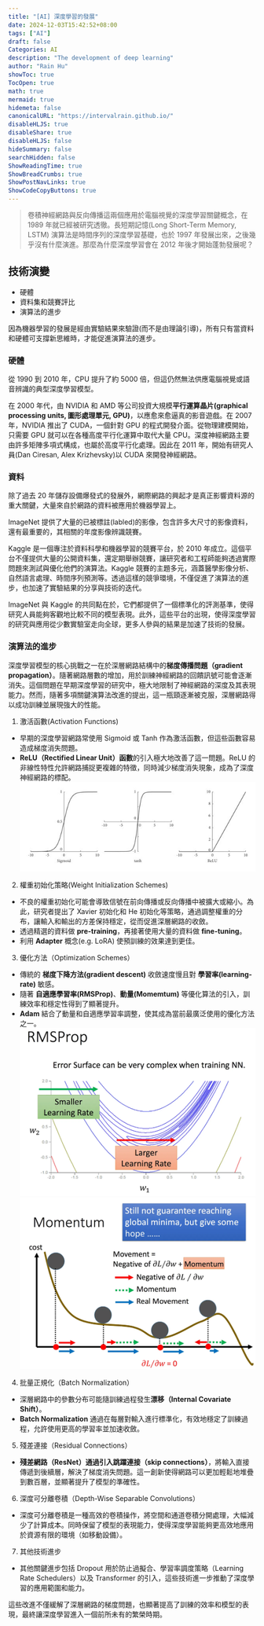```yaml
---
title: "[AI] 深度學習的發展"
date: 2024-12-03T15:42:52+08:00
tags: ["AI"]
draft: false
Categories: AI
description: "The development of deep learning"
author: "Rain Hu"
showToc: true
TocOpen: true
math: true
mermaid: true
hidemeta: false
canonicalURL: "https://intervalrain.github.io/"
disableHLJS: true
disableShare: true
disableHLJS: false
hideSummary: false
searchHidden: false
ShowReadingTime: true
ShowBreadCrumbs: true
ShowPostNavLinks: true
ShowCodeCopyButtons: true
---
```


> 卷積神經網路與反向傳播這兩個應用於電腦視覺的深度學習關鍵概念，在 1989 年就已經被研究透徹。長短期記憶(Long Short-Term Memory, LSTM) 演算法是時間序列的深度學習基礎，也於 1997 年發展出來，之後幾乎沒有什麼演進。那麼為什麼深度學習會在 2012 年後才開始蓬勃發展呢？

## 技術演變
+ 硬體
+ 資料集和競賽評比
+ 演算法的進步

因為機器學習的發展是經由實驗結果來驗證(而不是由理論引導)，所有只有當資料和硬體可支撐新思維時，才能促進演算法的進步。

### 硬體
從 1990 到 2010 年，CPU 提升了約 5000 倍，但這仍然無法供應電腦視覺或語音辨識的典型深度學習模型。

在 2000 年代，由 NVIDIA 和 AMD 等公司投資大規模**平行運算晶片(graphical processing units, 圖形處理單元, GPU)**，以應愈來愈逼真的影音遊戲。在 2007 年，NVIDIA 推出了 CUDA，一個針對 GPU 的程式開發介面。從物理建模開始，只需要 GPU 就可以在各種高度平行化運算中取代大量 CPU。深度神經網路主要由許多矩陣多項式構成，也屬於高度平行化處理。因此在 2011 年，開始有研究人員(Dan Ciresan, Alex Krizhevsky)以 CUDA 來開發神經網路。


### 資料
除了過去 20 年儲存設備爆發式的發展外，網際網路的興起才是真正影響資料源的重大關鍵，大量來自於網路的資料被應用於機器學習上。

ImageNet 提供了大量的已被標註(labled)的影像，包含許多大尺寸的影像資料，還有最重要的，其相關的年度影像辨識競賽。

Kaggle 是一個專注於資料科學和機器學習的競賽平台，於 2010 年成立。這個平台不僅提供大量的公開資料集，還定期舉辦競賽，讓研究者和工程師能夠透過實際問題來測試與優化他們的演算法。Kaggle 競賽的主題多元，涵蓋醫學影像分析、自然語言處理、時間序列預測等。透過這樣的競爭環境，不僅促進了演算法的進步，也加速了實驗結果的分享與技術的迭代。

ImageNet 與 Kaggle 的共同點在於，它們都提供了一個標準化的評測基準，使得研究人員能夠客觀地比較不同的模型表現。此外，這些平台的出現，使得深度學習的研究與應用從少數實驗室走向全球，更多人參與的結果是加速了技術的發展。


### 演算法的進步
深度學習模型的核心挑戰之一在於深層網路結構中的**梯度傳播問題（gradient propagation）**。隨著網路層數的增加，用於訓練神經網路的回饋訊號可能會逐漸消失。這個問題在早期深度學習的研究中，極大地限制了神經網路的深度及其表現能力。然而，隨著多項關鍵演算法改進的提出，這一瓶頸逐漸被克服，深層網路得以成功訓練並展現強大的性能。

1. 激活函數(Activation Functions)  
  + 早期的深度學習網路常使用 Sigmoid 或 Tanh 作為激活函數，但這些函數容易造成梯度消失問題。
  + **ReLU（Rectified Linear Unit）函數**的引入極大地改善了這一問題。ReLU 的非線性特性允許網路捕捉更複雜的特徵，同時減少梯度消失現象，成為了深度神經網路的標配。
  ![reLU](./1_3/Curves-of-the-Sigmoid-Tanh-and-ReLu-activation-functions.png)

2. 權重初始化策略(Weight Initialization Schemes)  
  + 不良的權重初始化可能會導致信號在前向傳播或反向傳播中被擴大或縮小。為此，研究者提出了 Xavier 初始化和 He 初始化等策略，通過調整權重的分布，讓輸入和輸出的方差保持穩定，從而促進深層網路的收斂。
  + 透過精選的資料做 **pre-training**，再接著使用大量的資料做 **fine-tuning**。
  + 利用 **Adapter** 概念(e.g. LoRA) 使預訓練的效果達到更佳。

3. 優化方法（Optimization Schemes）
  + 傳統的 **梯度下降方法(gradient descent)** 收斂速度慢且對 **學習率(learning-rate)** 敏感。
  + 隨著 **自適應學習率(RMSProp)**、**動量(Momemtum)** 等優化算法的引入，訓練效率和穩定性得到了顯著提升。
  + **Adam** 結合了動量和自適應學習率調整，使其成為當前最廣泛使用的優化方法之一。
  ![rmsprop](./1_3/RMSProp.png)
  ![momemtum](./1_3/momemtum.png)

4. 批量正規化（Batch Normalization）
  + 深層網路中的參數分布可能隨訓練過程發生**漂移（Internal Covariate Shift）**。
  + **Batch Normalization** 通過在每層對輸入進行標準化，有效地穩定了訓練過程，允許使用更高的學習率並加速收斂。

5. 殘差連接（Residual Connections）
  + **殘差網路（ResNet）**通過引入**跳躍連接（skip connections）**，將輸入直接傳遞到後續層，解決了梯度消失問題。這一創新使得網路可以更加輕鬆地堆疊到數百層，並顯著提升了模型的準確性。

6. 深度可分離卷積（Depth-Wise Separable Convolutions）
  + 深度可分離卷積是一種高效的卷積操作，將空間和通道卷積分開處理，大幅減少了計算成本。同時保留了模型的表現能力，使得深度學習能夠更高效地應用於資源有限的環境（如移動設備）。

7. 其他技術進步
  + 其他關鍵進步包括 Dropout 用於防止過擬合、學習率調度策略（Learning Rate Schedulers）以及 Transformer 的引入，這些技術進一步推動了深度學習的應用範圍和能力。

這些改進不僅緩解了深層網路的梯度問題，也顯著提高了訓練的效率和模型的表現，最終讓深度學習進入一個前所未有的繁榮時期。